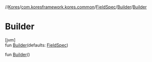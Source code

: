 //[Kores](../../../../index.md)/[com.koresframework.kores.common](../../index.md)/[FieldSpec](../index.md)/[Builder](index.md)/[Builder](-builder.md)

# Builder

[jvm]\
fun [Builder](-builder.md)(defaults: [FieldSpec](../index.md))

fun [Builder](-builder.md)()
